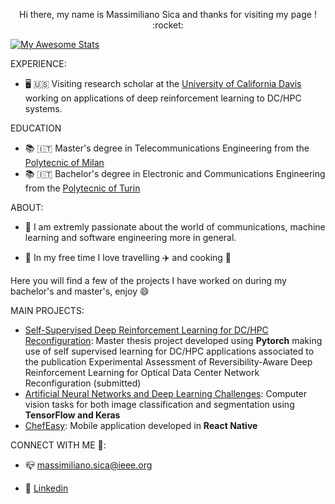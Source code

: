  <p align = 'center' > Hi there,  my name is Massimiliano Sica and thanks for visiting my page ! :rocket: </p>
 

[![My Awesome Stats](https://awesome-github-stats.azurewebsites.net/user-stats/MasSica&cardType=github)](https://git.io/awesome-stats-card)

EXPERIENCE:
- 🖥️ 🇺🇸 Visiting research scholar at the [University of California Davis](https://sierra.ece.ucdavis.edu)  working on applications of deep reinforcement learning to DC/HPC systems.

EDUCATION
- 📚 🇮🇹 Master's degree in Telecommunications Engineering from the [Polytecnic of Milan](https://www.polimi.it/en/) 
- 📚 🇮🇹 Bachelor's degree in Electronic and Communications Engineering from the [Polytecnic of Turin](https://www.polito.it/index.php?lang=en)

ABOUT:
- 💬 I am extremly passionate about the world of communications, machine learning and software engineering more in general. 

- 💬 In my free time I love travelling ✈️ and cooking 🍝

Here you will find a few of the projects I have worked on during my bachelor's and master's, enjoy :smile:

MAIN PROJECTS:

- [Self-Supervised Deep Reinforcement Learning for DC/HPC Reconfiguration](https://github.com/ngncsgit/hpc_testbed/tree/main/Massimiliano/RA-DRL): Master thesis project developed using **Pytorch** making use of self supervised learning for DC/HPC applications associated to the publication Experimental Assessment of Reversibility-Aware Deep Reinforcement Learning for Optical Data Center Network Reconfiguration (submitted)
- [Artificial Neural Networks and Deep Learning Challenges](https://github.com/MasSica/Artificial-Neural-Networks-And-Deep-Learning): Computer vision tasks for both image classification and segmentation using **TensorFlow and Keras**
- [ChefEasy](https://github.com/MasSica/ChefEasyMobileApp): Mobile application developed in **React Native** 




CONNECT WITH ME 🤝: 

- 📪 massimiliano.sica@ieee.org

- 🏢 [Linkedin](https://www.linkedin.com/in/massimiliano-sica/)
 



